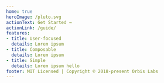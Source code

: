 ```yaml
---
home: true
heroImage: /pluto.svg
actionText: Get Started →
actionLink: /guide/
features:
- title: User-focused
  details: Lorem ipsum
- title: Composable
  details: Lorem ipsum
- title: Simple
  details: Lorem ipsum hello
footer: MIT Licensed | Copyright © 2018-present Orbis Labs
---
```

